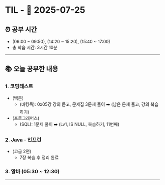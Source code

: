 # TIL - 📅 2025-07-25

## ⏰ 공부 시간
- (09:00 ~ 09:50), (14:20 ~ 15:20), (15:40 ~ 17:00)
- 총 학습 시간: 3시간 10분

---

## 📚 오늘 공부한 내용
### 1. 코딩테스트
- (백준)
  - (바킹독): 0x05강 강의 듣고, 문제집 3문제 풀이 ➡️ (남은 문제 풀고, 강의 복습하기)
- (프로그래머스)
  - (SQL): 1문제 풀이 ➡️ (Lv1, IS NULL, 복습하기, 11번째)

### 2. Java - 인프런
- (고급 2편)
  - 7장 복습 후 정리 완료

### 3. 알바 (05:30 ~ 12:30)


---
